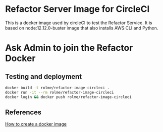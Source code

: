 # Refactor Server Image for CircleCI

This is a docker image used by circleCI to test the Refactor Service. It is based on node:12.12.0-buster image that also installs AWS CLI and Python.

# Ask Admin to join the Refactor Docker

## Testing and deployment

```sh
docker build -t rolme/refactor-image-circleci .
docker run -it --rm rolme/refactor-image-circleci
docker login && docker push rolme/refactor-image-circleci
```

## References

[How to create a docker image](https://www.scalyr.com/blog/create-docker-image/)
